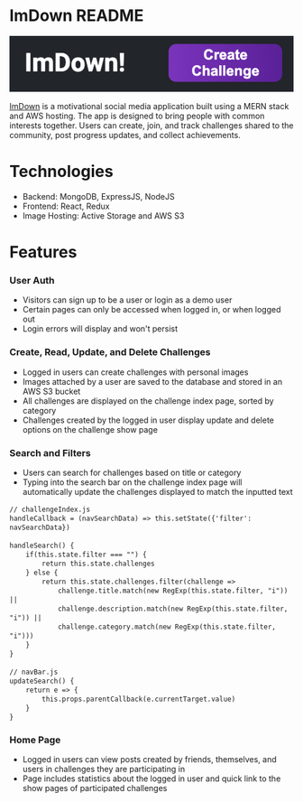 # ImDown README
![imdown logo](./assets/imdown.png)

[ImDown](https://welpadam.herokuapp.com/#/) is a motivational social media application built using a MERN stack and AWS hosting. The app is designed to bring people with common interests together. Users can create, join, and track challenges shared to the community, post progress updates, and collect achievements.

# Technologies

* Backend: MongoDB, ExpressJS, NodeJS
* Frontend: React, Redux
* Image Hosting: Active Storage and AWS S3

# Features

### User Auth
* Visitors can sign up to be a user or login as a demo user
* Certain pages can only be accessed when logged in, or when logged out
* Login errors will display and won't persist

### Create, Read, Update, and Delete Challenges
* Logged in users can create challenges with personal images
* Images attached by a user are saved to the database and stored in an AWS S3 bucket
* All challenges are displayed on the challenge index page, sorted by category
* Challenges created by the logged in user display update and delete options on the challenge show page

### Search and Filters
* Users can search for challenges based on title or category
* Typing into the search bar on the challenge index page will automatically update the challenges displayed to match the inputted text
```
// challengeIndex.js
handleCallback = (navSearchData) => this.setState({'filter': navSearchData})

handleSearch() {
    if(this.state.filter === "") {
        return this.state.challenges
    } else {
        return this.state.challenges.filter(challenge => 
            challenge.title.match(new RegExp(this.state.filter, "i")) || 
            challenge.description.match(new RegExp(this.state.filter, "i")) ||
            challenge.category.match(new RegExp(this.state.filter, "i")))
    }
}

// navBar.js
updateSearch() {
    return e => {
        this.props.parentCallback(e.currentTarget.value)
    }
}
```

### Home Page
* Logged in users can view posts created by friends, themselves, and users in challenges they are participating in
* Page includes statistics about the logged in user and quick link to the show pages of participated challenges
